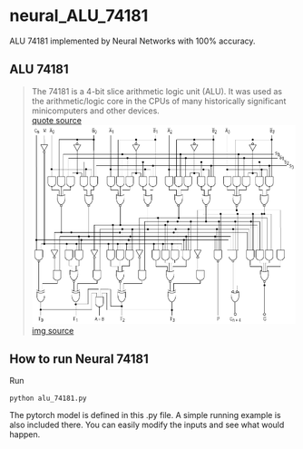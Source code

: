 # neural_ALU_74181
ALU 74181 implemented by Neural Networks with 100% accuracy.

## ALU 74181
> The 74181 is a 4-bit slice arithmetic logic unit (ALU). 
> It was used as the arithmetic/logic core in the CPUs of many historically significant minicomputers and other devices.  
[quote source](https://en.wikipedia.org/wiki/74181)
![Arithmetic Logic Circuit of 74181](/img/74181aluschematic.png)
[img source](https://en.wikipedia.org/wiki/74181)

## How to run Neural 74181
Run 
```
python alu_74181.py
```
The pytorch model is defined in this .py file. A simple running example is also included there. You can easily modify the inputs and see what would happen.